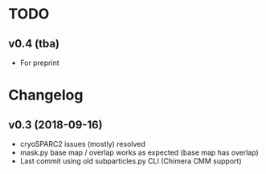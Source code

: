 # TODO
## v0.4 (tba)
 - For preprint

# Changelog

## v0.3 (2018-09-16)

 - cryoSPARC2 issues (mostly) resolved
 - mask.py base map / overlap works as expected (base map has overlap)
 - Last commit using old subparticles.py CLI (Chimera CMM support)

